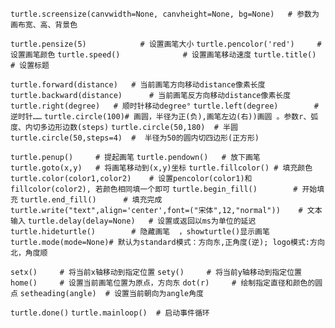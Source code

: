 `turtle.screensize(canvwidth=None, canvheight=None, bg=None)   # 参数为画布宽、高、背景色`

`turtle.pensize(5)   	      # 设置画笔大小`
`turtle.pencolor('red')  	# 设置画笔颜色`
`turtle.speed()   		     # 设置画笔移动速度`
`turtle.title()		# 设置标题`

`turtle.forward(distance)  	# 当前画笔方向移动distance像素长度`
`turtle.backward(distance)  	# 当前画笔反方向移动distance像素长度`
`turtle.right(degree)	# 顺时针移动degree°`
`turtle.left(degree)		# 逆时针……`
`turtle.circle(100)# 画圆，半径为正(负),画笔左边(右))画圆 。参数r、弧度、内切多边形边数(steps)`
`turtle.circle(50,180)	# 半圆`
`turtle.circle(50,steps=4)	#  半径为50的圆内切四边形(正方形)`

`turtle.penup()		# 提起画笔`
`turtle.pendown()	# 放下画笔`
`turtle.goto(x,y)	# 将画笔移动到(x,y)坐标`
`turtle.fillcolor()	# 填充颜色`
`turtle.color(color1,color2)    # 设置pencolor(color1)和fillcolor(color2), 若颜色相同填一个即可`
`turtle.begin_fill()		# 开始填充`
`turtle.end_fill()		# 填充完成`
`turtle.write("text",align='center',font=("宋体",12,"normal"))	# 文本输入` 
`turtle.delay(delay=None)	# 设置或返回以ms为单位的延迟`
`turtle.hideturtle()		# 隐藏画笔  ，showturtle()显示画笔`
`turtle.mode(mode=None)# 默认为standard模式：方向东,正角度(逆); logo模式:方向北，角度顺`

`setx()		# 将当前x轴移动到指定位置`
`sety()		# 将当前y轴移动到指定位置`
`home()		# 设置当前画笔位置为原点，方向东`
`dot(r)		# 绘制指定直径和颜色的圆点`
`setheading(angle)	# 设置当前朝向为angle角度`

`turtle.done()`
`turtle.mainloop()	# 启动事件循环`
